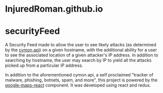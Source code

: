 # InjuredRoman.github.io

# securityFeed

A Security Feed made to allow the user to see likely attacks (as determined by the <a href="https://cymon.io/">cymon api</a>) on a given hostname, with the additional ability for a user to see the associated location of a given attacker's IP address.
In addition to searching by hostname, the user may search by IP to yield all the attacks picked up from a particular IP address.

In addition to the aforementioned cymon api, a self proclaimed "tracker of malware, phishing, botnets, spam, and more", this project is powered by the <a href="https://github.com/istarkov/google-map-react">google-maps-react</a> component.
It was developed using react and redux.

